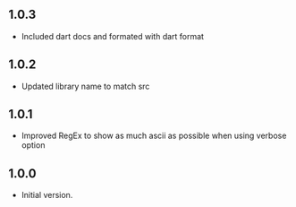 ## 1.0.3

- Included dart docs and formated with dart format

## 1.0.2

- Updated library name to match src

## 1.0.1

- Improved RegEx to show as much ascii as possible when using verbose option

## 1.0.0

- Initial version.
